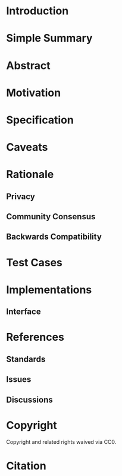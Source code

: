 # Introduction

# Simple Summary   

# Abstract

# Motivation

# Specification

# Caveats

# Rationale

## Privacy

## Community Consensus

## Backwards Compatibility

# Test Cases

# Implementations

## Interface

# References

## Standards

## Issues

## Discussions

# Copyright
Copyright and related rights waived via CC0.

# Citation

